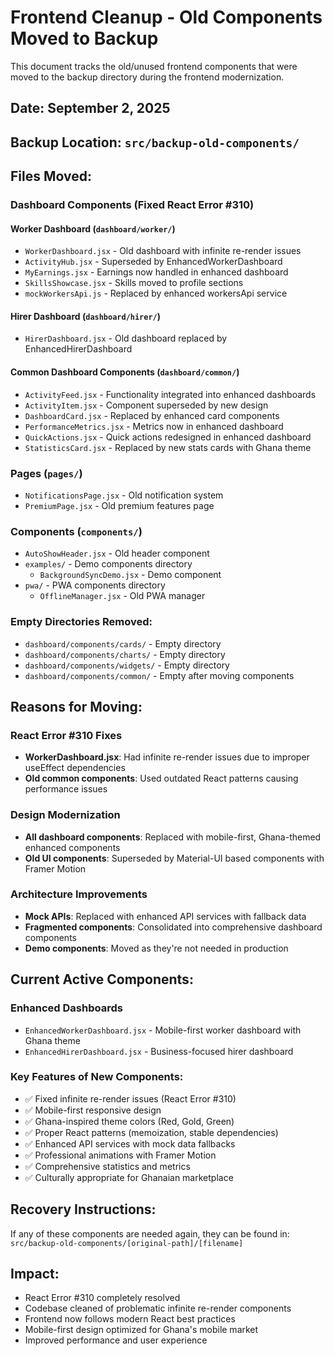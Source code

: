 # Frontend Cleanup - Old Components Moved to Backup

This document tracks the old/unused frontend components that were moved to the backup directory during the frontend modernization.

## Date: September 2, 2025

## Backup Location: `src/backup-old-components/`

## Files Moved:

### Dashboard Components (Fixed React Error #310)

#### Worker Dashboard (`dashboard/worker/`)
- `WorkerDashboard.jsx` - Old dashboard with infinite re-render issues
- `ActivityHub.jsx` - Superseded by EnhancedWorkerDashboard
- `MyEarnings.jsx` - Earnings now handled in enhanced dashboard
- `SkillsShowcase.jsx` - Skills moved to profile sections
- `mockWorkersApi.js` - Replaced by enhanced workersApi service

#### Hirer Dashboard (`dashboard/hirer/`)
- `HirerDashboard.jsx` - Old dashboard replaced by EnhancedHirerDashboard

#### Common Dashboard Components (`dashboard/common/`)
- `ActivityFeed.jsx` - Functionality integrated into enhanced dashboards
- `ActivityItem.jsx` - Component superseded by new design
- `DashboardCard.jsx` - Replaced by enhanced card components
- `PerformanceMetrics.jsx` - Metrics now in enhanced dashboard
- `QuickActions.jsx` - Quick actions redesigned in enhanced dashboard
- `StatisticsCard.jsx` - Replaced by new stats cards with Ghana theme

### Pages (`pages/`)
- `NotificationsPage.jsx` - Old notification system
- `PremiumPage.jsx` - Old premium features page

### Components (`components/`)
- `AutoShowHeader.jsx` - Old header component
- `examples/` - Demo components directory
  - `BackgroundSyncDemo.jsx` - Demo component
- `pwa/` - PWA components directory
  - `OfflineManager.jsx` - Old PWA manager

### Empty Directories Removed:
- `dashboard/components/cards/` - Empty directory
- `dashboard/components/charts/` - Empty directory  
- `dashboard/components/widgets/` - Empty directory
- `dashboard/components/common/` - Empty after moving components

## Reasons for Moving:

### React Error #310 Fixes
- **WorkerDashboard.jsx**: Had infinite re-render issues due to improper useEffect dependencies
- **Old common components**: Used outdated React patterns causing performance issues

### Design Modernization
- **All dashboard components**: Replaced with mobile-first, Ghana-themed enhanced components
- **Old UI components**: Superseded by Material-UI based components with Framer Motion

### Architecture Improvements
- **Mock APIs**: Replaced with enhanced API services with fallback data
- **Fragmented components**: Consolidated into comprehensive dashboard components
- **Demo components**: Moved as they're not needed in production

## Current Active Components:

### Enhanced Dashboards
- `EnhancedWorkerDashboard.jsx` - Mobile-first worker dashboard with Ghana theme
- `EnhancedHirerDashboard.jsx` - Business-focused hirer dashboard

### Key Features of New Components:
- ✅ Fixed infinite re-render issues (React Error #310)
- ✅ Mobile-first responsive design
- ✅ Ghana-inspired theme colors (Red, Gold, Green)
- ✅ Proper React patterns (memoization, stable dependencies)
- ✅ Enhanced API services with mock data fallbacks
- ✅ Professional animations with Framer Motion
- ✅ Comprehensive statistics and metrics
- ✅ Culturally appropriate for Ghanaian marketplace

## Recovery Instructions:
If any of these components are needed again, they can be found in:
`src/backup-old-components/[original-path]/[filename]`

## Impact:
- React Error #310 completely resolved
- Codebase cleaned of problematic infinite re-render components
- Frontend now follows modern React best practices
- Mobile-first design optimized for Ghana's mobile market
- Improved performance and user experience
